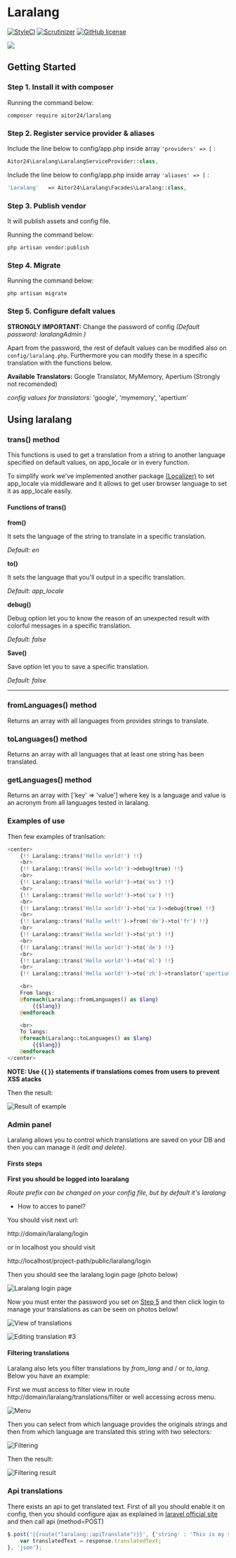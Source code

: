 # Laralang

[![StyleCI](https://styleci.io/repos/69460815/shield?branch=master)](https://styleci.io/repos/69460815)
[![Scrutinizer](https://img.shields.io/scrutinizer/g/24aitor/laralang.svg?style=flat-square)](https://scrutinizer-ci.com/g/24aitor/laralang/?branch=master)
[![GitHub license](https://img.shields.io/github/license/24aitor/laralang.svg?style=flat-square)](https://raw.githubusercontent.com/24aitor/laralang/master/LICENSE)


![](http://i.imgur.com/11Tvcoh.png)

## Getting Started

### Step 1. Install it with composer

Running the command below:

```
composer require aitor24/laralang
```

### Step 2. Register service provider & aliases

Include the line below to config/app.php inside array `'providers' => [` :

```php
Aitor24\Laralang\LaralangServiceProvider::class,
```

Include the line below to config/app.php inside array `'aliases' => [` :

```php
'Laralang'   => Aitor24\Laralang\Facades\Laralang::class,
```


### Step 3. Publish vendor

It will publish assets and config file.

Running the command below:

```
php artisan vendor:publish
```

### Step 4. Migrate


Running the command below:

```
php artisan migrate
```


### Step 5. Configure defalt values

**STRONGLY IMPORTANT:** Change the password of config *(Default password: laralangAdmin )*

Apart from the password, the rest of default values can be modified also on `config/laralang.php`. Furthermore you can modify these in a specific translation with the functions below.

**Available Translators:** Google Translator, MyMemory, Apertium (Strongly not recomended)

*config values for translators*: 'google', 'mymemory', 'apertium'



## Using laralang

### trans() method

This functions is used to get a translation from a string to another language specified on default values, on app_locale or in every function.

To simplify work we've implemented another package [(Localizer)](https://github.com/24aitor/Localizer) to set app_locale via middleware and it allows to get user browser language to set it as app_locale easily.

#### Functions of trans()

**from()**


It sets the language of the string to translate in a specific translation.

*Default: en*

**to()**

It sets the language that you'll output in a specific translation.

*Default: app_locale*

**debug()**

Debug option let you to know the reason of an unexpected result with colorful messages in a specific translation.

*Default: false*

**Save()**

Save option let you to save a specific translation.

*Default: false*
***************

### fromLanguages() method

Returns an array with all languages from provides strings to translate.

### toLanguages() method

Returns an array with all languages that at least one string has been translated.

### getLanguages() method

Returns an array with ['key' => 'value'] where key is a language and value is an acronym from all languages tested in laralang.

### Examples of use


Then few examples of tranlsation:


```php
<center>
    {!! Laralang::trans('Hello world!') !!}
    <br>
    {!! Laralang::trans('Hello world!')->debug(true) !!}
    <br>
    {!! Laralang::trans('Hello world!')->to('es') !!}
    <br>
    {!! Laralang::trans('Hello world!')->to('ca') !!}
    <br>
    {!! Laralang::trans('Hello world!')->to('ca')->debug(true) !!}
    <br>
    {!! Laralang::trans('Hallo welt!')->from('de')->to('fr') !!}
    <br>
    {!! Laralang::trans('Hello world!')->to('pt') !!}
    <br>
    {!! Laralang::trans('Hello world!')->to('de') !!}
    <br>
    {!! Laralang::trans('Hello world!')->to('ml') !!}
    <br>
    {!! Laralang::trans('Hello world!')->to('zh')->translator('apertium') !!}

    <br>
    From langs:
    @foreach(Laralang::fromLanguages() as $lang)
        {{$lang}}
    @endforeach

    <br>
    To langs:
    @foreach(Laralang::toLanguages() as $lang)
        {{$lang}}
    @endforeach
</center>
```

**NOTE: Use {{ }} statements if translations comes from users to prevent XSS atacks**

Then the result:

![Result of example](http://i.imgur.com/hWsRJLa.png)

### Admin panel

Laralang allows you to control which translations are saved on your DB and then you can manage it *(edit and delete)*.

#### Firsts steps

**First you should be logged into loaralang**

*Route prefix can be changed on your config file, but by default it's laralang*

- How to acces to panel?

You should visit next url:

http://domain/laralang/login

or in localhost you should visit

http://localhost/project-path/public/laralang/login

Then you should see the laralang login page (photo below)

![Laralang login page](http://i.imgur.com/bjQJiHQ.png)

Now you must enter the password you set on [Step 5](#step-5.-configure-defalt-values) and then click login to manage your translations as can be seen on photos below!

![View of translations](http://i.imgur.com/NIF8yqL.png)

![Editing translation #3](http://i.imgur.com/smK8xct.png)

#### Filtering translations

Laralang also lets you filter translations by *from_lang* and / or *to_lang*. Below you have an example:

First we must access to filter view in route http://domain/laralang/translations/filter or well accessing across menu.

![Menu](http://i.imgur.com/o1B4m1H.png)

Then you can select from which language provides the originals strings and then from which language are translated this string with two selectors:

![Filtering](http://i.imgur.com/ZRTONNE.png)

Then the result:

![Filtering result](http://i.imgur.com/lrk6mzR.png)

### Api translations

There exists an api to get translated text. First of all you should enable it on config, then you should configure ajax as explained in [laravel official site](https://laravel.com/docs/5.3/csrf#csrf-x-csrf-token) and then call api (method=POST)

```javascript
$.post('{{route("laralang::apiTranslate")}}', {'string' : 'This is my string to translate', 'to' : 'de'}, function(response) {
    var translatedText = response.translatedText;
}, 'json');
```
